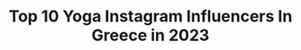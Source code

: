 ---
title: Top 10 Yoga Instagram Influencers In Greece in 2023
description: >-
  Find top yoga Instagram influencers in Greece in 2023. Most popular hashtags: #yoga #yogapractice #love #yogainspiration.
platform: Instagram
hits: 41
text_top: See the top-rated Instagram profiles on inBeat.
text_bottom: Our search engine aggregates 41 Instagram influencers like this in Greece for you to contact.
profiles:
  - username: "miaevgeniadi"
    fullname: >-
      Mia more than an Asana
    bio: >-
      @Showroom.10 @Fashionwellnessgr Yoga instructor RYT 200h US @lifeloftyoga U tube channel
    location: "Greece"
    followers: 27631
    engagement: 727
    commentsToLikes: 0.155078
    id: ckap6tioshczs0i78os1gj7ns
    verified: false
    hashtags: "#sea, #yogalife, #healthylifestyle, #yogalifestyle"
  - username: "as.danai"
    fullname: >-
      𝐷𝑎𝑛𝑎𝑖   |  𝑌𝑜𝑔𝑎 - 𝑀𝑖𝑛𝑑𝑓𝑢𝑙𝑛𝑒𝑠𝑠
    bio: >-
      🔹Yoga teacher 200hr 🔸Greece 🔹DM/email for collabs 🔸Discount codes: @vayumudra : DANAI15 @toplus_bodyfit : DANAI @yogandha_oils : DANAI10
    location: "Greece"
    followers: 8051
    engagement: 382
    commentsToLikes: 0.081644
    id: ck9woonfe5yeq0j78ggq92tjm
    verified: false
    hashtags: "#affirmthroughlife"
  - username: "laurenrudick"
    fullname: >-
      YOGA TRAVEL STORIES
    bio: >-
      I teach yoga, go on adventures, take photos & tell stories. . 📍Greece🇬🇷 . @yogaacademyinternational is my love child. .
    location: "Greece"
    followers: 40263
    engagement: 210
    commentsToLikes: 0.076575
    id: ck0tzn15nqyw20i19wx47ik5b
    verified: true
    hashtags: "#greeceyoga, #onlineyoga, #kingstonon, #trackprogress"
  - username: "samantha__elizabeth_"
    fullname: >-
      Samantha Elizabeth
    bio: >-
      y o u t u b e r . sharing a whole bunch of my life on the internet . vegan + yoga teacher
    location: "Greece"
    followers: 19789
    engagement: 162
    commentsToLikes: 0.048602
    id: ck6u7yci7odz40j717n7m5k2n
    verified: false
    hashtags: "#yoga, #yogaeverydamnday, #grateful, #yogatelaviv"
  - username: "aleksandra_yoga"
    fullname: >-
      Aleksandra Rizou Kalodima🌸
    bio: >-
      ⦁Certified Yoga Instructor(RYT 500h) ⧫Vinyasa, Ashtanga🧘🏾‍♂️ ⧫Official Yoga Teacher of AdidasRunnersAthens! ⧫Insta-live yoga sessions weekly!
    location: "Greece"
    followers: 30516
    engagement: 367
    commentsToLikes: 0.031720
    id: ck6tuw0iriqng0j71vzdt6wny
    verified: false
    hashtags: "#ashtangayoga, #practiceandalliscoming, #yogapractice, #ashtanga"
  - username: "thanasis_bou"
    fullname: >-
      thanasis_bounas
    bio: >-
      • RYT 500h Yoga Alliance • RYT 200h Yoga Works • DM for Yoga class • Ashtanga & Dharma • Manduka ambassador ~ 10% discount with the code: THANASIS_BOU
    location: "Greece"
    followers: 3157
    engagement: 1578
    commentsToLikes: 0.026357
    id: ck6tuw2seiqzt0j71355bm6jb
    verified: false
    hashtags: "#yogaoutside, #sunsetyoga, #letsstartyoga, #flexibilitygoals"
  - username: "ellie.st"
    fullname: >-
      e l l i e
    bio: >-
      Bass & vocals @whatisrocknroll, Bass @here.comes.death, Trainer @yogaccinoo Athens, Greece
    location: "Greece"
    followers: 4685
    engagement: 1074
    commentsToLikes: 0.025314
    id: ck55ovdri97db0i11u7g7hffs
    verified: false
    hashtags: "#warning"
  - username: "sofipasxali"
    fullname: >-
      Sofi Pasxali
    bio: >-
      ▪️Believer and doer▪️ Yoga instructor. Writer for inspiration, motivation. Traveller. Choose happy. Be love❣️Think love❣️
    location: "Greece"
    followers: 168876
    engagement: 280
    commentsToLikes: 0.014393
    id: ck6toav45d1g80j71qvnr2ivt
    verified: true
    hashtags: "#mindsetiseverything, #goodvibes, #summer, #life"
  - username: "sofiayoga"
    fullname: >-
      Sofiaxirotyri
    bio: >-
      Ashtanga yoga Authorised level 2 kpjayi On Line Classes 💫Personal Classes ❣️handstand 🤸🏼‍♂️ex gymnast national team 🇬🇷 @houseofyoga.gr
    location: "Greece"
    followers: 38267
    engagement: 164
    commentsToLikes: 0.019361
    id: ck8t0h0njs16e0j78as8sjtn7
    verified: false
    hashtags: "#yogapractice, #igyogafamily, #bodypositivity, #fityogi"
  - username: "sabrinalutz"
    fullname: >-
      Sabrina Lutz | Athlete
    bio: >-
      🇩🇪 Kiteboarder 🏆12 x German Champion 1 x European Champion 🌞sun and water creature🌊 who loves KITESURFING. YOGA. NATURE. SPORTS. FOOD. VANLIFE.
    location: "Greece"
    followers: 7781
    engagement: 703
    commentsToLikes: 0.020639
    id: ck5c5uukk46v40i11j5moonoa
    verified: false
    hashtags: "#surfergirl, #sunset, #sunny, #saltyhair"
---